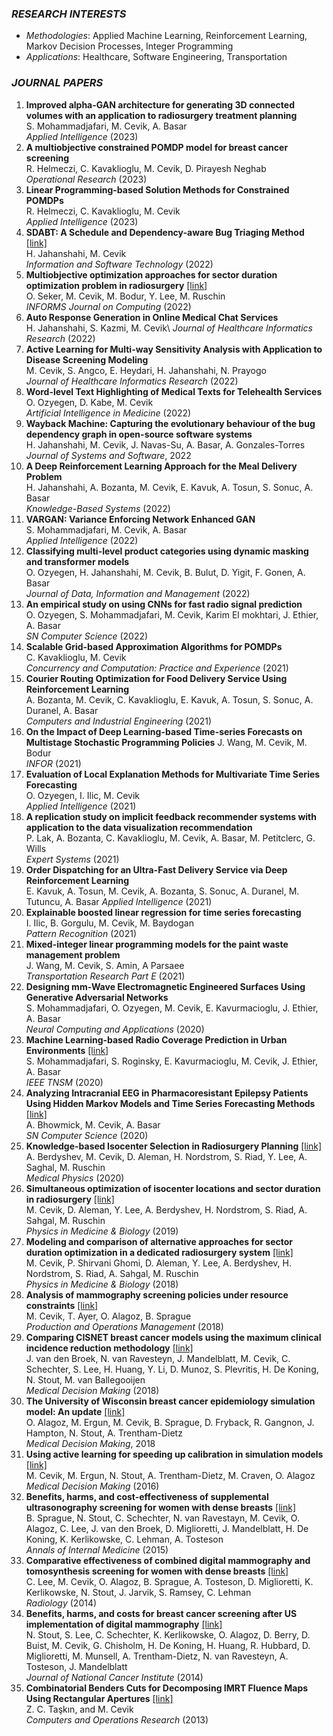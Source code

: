 ### *RESEARCH INTERESTS*
- *Methodologies*: Applied Machine Learning, Reinforcement Learning, Markov Decision Processes, Integer Programming
- *Applications*: Healthcare, Software Engineering, Transportation

### *JOURNAL PAPERS*
1. **Improved alpha-GAN architecture for generating 3D connected volumes with an application to radiosurgery treatment planning**\
S. Mohammadjafari, M. Cevik, A. Basar\
*Applied Intelligence* (2023)
1. **A multiobjective constrained POMDP model for breast cancer screening**\
R. Helmeczi, C. Kavaklioglu, M. Cevik, D. Pirayesh Neghab\
*Operational Research* (2023)
1. **Linear Programming-based Solution Methods for Constrained POMDPs**\
R. Helmeczi, C. Kavaklioglu, M. Cevik\
*Applied Intelligence* (2023)
1. **SDABT: A Schedule and Dependency-aware Bug Triaging Method** [[link]](https://arxiv.org/abs/2204.05972)\
H. Jahanshahi, M. Cevik\
*Information and Software Technology* (2022)
1. **Multiobjective optimization approaches for sector duration optimization problem in radiosurgery** [[link]](https://arxiv.org/pdf/2104.13878.pdf)\
O. Seker, M. Cevik, M. Bodur, Y. Lee, M. Ruschin\
*INFORMS Journal on Computing* (2022)
1. **Auto Response Generation in Online Medical Chat Services**\
H. Jahanshahi, S. Kazmi, M. Cevik\ 
*Journal of Healthcare Informatics Research* (2022)
1. **Active Learning for Multi-way Sensitivity Analysis with Application to Disease Screening Modeling**\
M. Cevik, S. Angco, E. Heydari, H. Jahanshahi, N. Prayogo\
*Journal of Healthcare Informatics Research* (2022)
1. **Word-level Text Highlighting of Medical Texts for Telehealth Services**\
O. Ozyegen, D. Kabe, M. Cevik\
*Artificial Intelligence in Medicine* (2022)
1. **Wayback Machine: Capturing the evolutionary behaviour of the bug dependency graph in open-source software systems**\
H. Jahanshahi, M. Cevik, J. Navas-Su, A. Basar, A. Gonzales-Torres\
*Journal of Systems and Software*, 2022
1. **A Deep Reinforcement Learning Approach for the Meal Delivery Problem**\
H. Jahanshahi, A. Bozanta, M. Cevik, E. Kavuk, A. Tosun, S. Sonuc, A. Basar\
*Knowledge-Based Systems* (2022)
1. **VARGAN: Variance Enforcing Network Enhanced GAN**\
S. Mohammadjafari, M. Cevik, A. Basar\
*Applied Intelligence* (2022)
1. **Classifying multi-level product categories using dynamic masking and transformer models**\
O. Ozyegen, H. Jahanshahi, M. Cevik, B. Bulut, D. Yigit, F. Gonen, A. Basar\
*Journal of Data, Information and Management* (2022)
1. **An empirical study on using CNNs for fast radio signal prediction**\
O. Ozyegen, S. Mohammadjafari, M. Cevik, Karim El mokhtari, J. Ethier, A. Basar\
*SN Computer Science* (2022)
1. **Scalable Grid-based Approximation Algorithms for POMDPs**\
C. Kavaklioglu, M. Cevik\
*Concurrency and Computation: Practice and Experience* (2021)
1. **Courier Routing Optimization for Food Delivery Service Using Reinforcement Learning**\
A. Bozanta, M. Cevik, C. Kavaklioglu, E. Kavuk, A. Tosun, S. Sonuc, A. Duranel, A. Basar\
*Computers and Industrial Engineering* (2021)
1. **On the Impact of Deep Learning-based Time-series Forecasts on Multistage Stochastic Programming Policies**
J. Wang, M. Cevik, M. Bodur\
*INFOR* (2021)
1. **Evaluation of Local Explanation Methods for Multivariate Time Series Forecasting**\
O. Ozyegen, I. Ilic, M. Cevik\
*Applied Intelligence* (2021)
1. **A replication study on implicit feedback recommender systems with application to the data visualization recommendation**\
P. Lak, A. Bozanta, C. Kavaklioglu, M. Cevik, A. Basar, M. Petitclerc, G. Wills\
*Expert Systems* (2021)
1. **Order Dispatching for an Ultra-Fast Delivery Service via Deep Reinforcement Learning**\
E. Kavuk, A. Tosun, M. Cevik, A. Bozanta, S. Sonuc, A. Duranel, M. Tutuncu, A. Basar
*Applied Intelligence* (2021)
1. **Explainable boosted linear regression for time series forecasting**\
I. Ilic, B. Gorgulu, M. Cevik, M. Baydogan\
*Pattern Recognition* (2021)
1. **Mixed-integer linear programming models for the paint waste management problem**\
J. Wang, M. Cevik, S. Amin, A Parsaee\
*Transportation Research Part E* (2021)
1. **Designing mm-Wave Electromagnetic Engineered Surfaces Using Generative Adversarial Networks**\
S. Mohammadjafari, O. Ozyegen, M. Cevik, E. Kavurmacioglu, J. Ethier, A. Basar\
*Neural Computing and Applications* (2020)
1. **Machine Learning-based Radio Coverage Prediction in Urban Environments** [[link]](https://ieeexplore.ieee.org/abstract/document/9247298)\
S. Mohammadjafari, S. Roginsky, E. Kavurmacioglu, M. Cevik, J. Ethier, A. Basar\
*IEEE TNSM* (2020)
1. **Analyzing Intracranial EEG in Pharmacoresistant Epilepsy Patients Using Hidden Markov Models and Time Series Forecasting Methods** [[link]](https://link.springer.com/article/10.1007/s42979-020-00345-2)\
A. Bhowmick, M. Cevik, A. Basar\
*SN Computer Science* (2020)
1. **Knowledge-based Isocenter Selection in Radiosurgery Planning** [[link]](https://aapm.onlinelibrary.wiley.com/doi/full/10.1002/mp.14305)\
A. Berdyshev, M. Cevik, D. Aleman, H. Nordstrom, S. Riad, Y. Lee, A. Saghal, M. Ruschin\
*Medical Physics* (2020)
1. **Simultaneous optimization of isocenter locations and sector duration in radiosurgery** [[link]](https://iopscience.iop.org/article/10.1088/1361-6560/aaf7ce/meta)\
M. Cevik, D. Aleman, Y. Lee, A. Berdyshev, H. Nordstrom, S. Riad, A. Sahgal, M. Ruschin\
*Physics in Medicine & Biology* (2019)
1. **Modeling and comparison of alternative approaches for sector duration optimization in a dedicated radiosurgery system** [[link]](https://iopscience.iop.org/article/10.1088/1361-6560/aad105/meta)\
M. Cevik, P. Shirvani Ghomi, D. Aleman, Y. Lee, A. Berdyshev, H. Nordstrom, S. Riad, A. Sahgal, M. Ruschin\
*Physics in Medicine & Biology* (2018)
1. **Analysis of mammography screening policies under resource constraints** [[link]](https://onlinelibrary.wiley.com/doi/abs/10.1111/poms.12842)\
M. Cevik, T. Ayer, O. Alagoz, B. Sprague\
*Production and Operations Management* (2018)
1. **Comparing CISNET breast cancer models using the maximum clinical incidence reduction methodology** [[link]](https://journals.sagepub.com/doi/abs/10.1177/0272989X17743244)\
J. van den Broek, N. van Ravesteyn, J. Mandelblatt, M. Cevik, C. Schechter, S. Lee, H. Huang, Y. Li, D. Munoz, S. Plevritis, H. De Koning, N. Stout, M. van Ballegooijen\
*Medical Decision Making* (2018)
1. **The University of Wisconsin breast cancer epidemiology simulation model: An update** [[link]](https://journals.sagepub.com/doi/abs/10.1177/0272989X17711927)\
O. Alagoz, M. Ergun, M. Cevik, B. Sprague, D. Fryback, R. Gangnon, J. Hampton, N. Stout, A. Trentham-Dietz\
*Medical Decision Making*, 2018
1. **Using active learning for speeding up calibration in simulation models** [[link]](https://journals.sagepub.com/doi/abs/10.1177/0272989X15611359)\
M. Cevik, M. Ergun, N. Stout, A. Trentham-Dietz, M. Craven, O. Alagoz\
*Medical Decision Making* (2016)
1. **Benefits, harms, and cost-effectiveness of supplemental ultrasonography screening for women with dense breasts** [[link]](http://annals.org/acp/content_public/journal/aim/932718/0000605-201502030-00002.pdf)\
B. Sprague,  N. Stout, C. Schechter, N. van Ravestayn, M. Cevik, O. Alagoz, C. Lee,  J. van den Broek, D. Miglioretti, J. Mandelblatt, H. De Koning, K. Kerlikowske, C. Lehman, A. Tosteson\
*Annals of Internal Medicine* (2015)
1. **Comparative effectiveness of combined digital mammography and tomosynthesis screening for women with dense breasts** [[link]](https://pubs.rsna.org/doi/abs/10.1148/radiol.14141237)\
C. Lee, M. Cevik, O. Alagoz, B. Sprague, A. Tosteson, D. Miglioretti, K. Kerlikowske, N. Stout, J. Jarvik, S. Ramsey, C. Lehman\
*Radiology* (2014)
1. **Benefits, harms, and costs for breast cancer screening after US implementation of digital mammography** [[link]](https://academic.oup.com/jnci/article-abstract/106/6/dju092/948863)\
N. Stout, S. Lee, C. Schechter, K. Kerlikowske, O. Alagoz, D. Berry, D. Buist, M. Cevik, G. Chisholm, H. De Koning, H. Huang, R. Hubbard, D. Miglioretti, M. Munsell, A. Trentham-Dietz, N. van Ravesteyn, A. Tosteson, J. Mandelblatt\
*Journal of National Cancer Institute* (2014)
1. **Combinatorial Benders Cuts for Decomposing IMRT Fluence Maps Using Rectangular Apertures** [[link]](https://www.sciencedirect.com/science/article/pii/S0305054811001985)\
Z. C. Taşkın, and M. Cevik\
*Computers and Operations Research* (2013)


